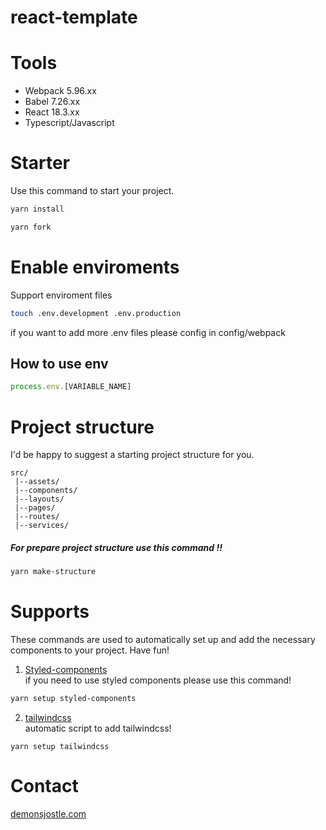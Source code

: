 # react-template

# Tools
- Webpack 5.96.xx
- Babel 7.26.xx
- React 18.3.xx
- Typescript/Javascript

# Starter
Use this command to start your project.
```bash
yarn install
```
```bash 
yarn fork
```

# Enable enviroments
Support enviroment files
```bash
touch .env.development .env.production
```
if you want to add more .env files please config in config/webpack 

## How to use env 
```Typescript
process.env.[VARIABLE_NAME]
```

# Project structure
I'd be happy to suggest a starting project structure for you.
``` 
src/
 |--assets/
 |--components/
 |--layouts/
 |--pages/
 |--routes/
 |--services/
```

##### For prepare project structure use this command !!
```bash
yarn make-structure
```

# Supports 
These commands are used to automatically set up and add the necessary components to your project. Have fun!
1. [Styled-components](https://styled-components.com/)\
if you need to use styled components please use this command!
```bash
yarn setup styled-components 
```
2. [tailwindcss](https://tailwindcss.com/)\
automatic script to add tailwindcss!
```
yarn setup tailwindcss
```

# Contact 
<a href="https://demonsjostle.com" target="_blank" rel="noopener noreferrer">demonsjostle.com</a>
